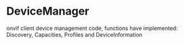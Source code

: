 # DeviceManager
onvif client device management code, functions have implemented: Discovery, Capacities, Profiles and DeviceInformation

